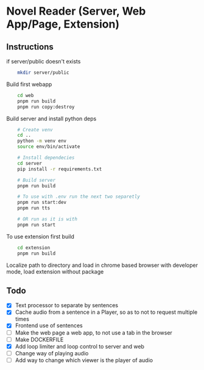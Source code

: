 # Novel Reader (Server, Web App/Page, Extension)

## Instructions

if server/public doesn't exists

```bash
    mkdir server/public
```

Build first webapp

```bash
    cd web
    pnpm run build
    pnpm run copy:destroy
```

Build server and install python deps

```bash
    # Create venv
    cd ..
    python -m venv env
    source env/bin/activate

    # Install dependecies
    cd server
    pip install -r requirements.txt

    # Build server
    pnpm run build

    # To use with .env run the next two separetly
    pnpm run start:dev
    pnpm run tts

    # OR run as it is with
    pnpm run start
```

To use extension first build

```bash
    cd extension
    pnpm run build
```

Localize path to directory and load in chrome based browser with developer mode, load extension without package

## Todo

- [x] Text processor to separate by sentences
- [x] Cache audio from a sentence in a Player, so as to not to request multiple times
- [x] Frontend use of sentences
- [ ] Make the web page a web app, to not use a tab in the browser
- [ ] Make DOCKERFILE
- [x] Add loop limiter and loop control to server and web
- [ ] Change way of playing audio
- [ ] Add way to change which viewer is the player of audio
